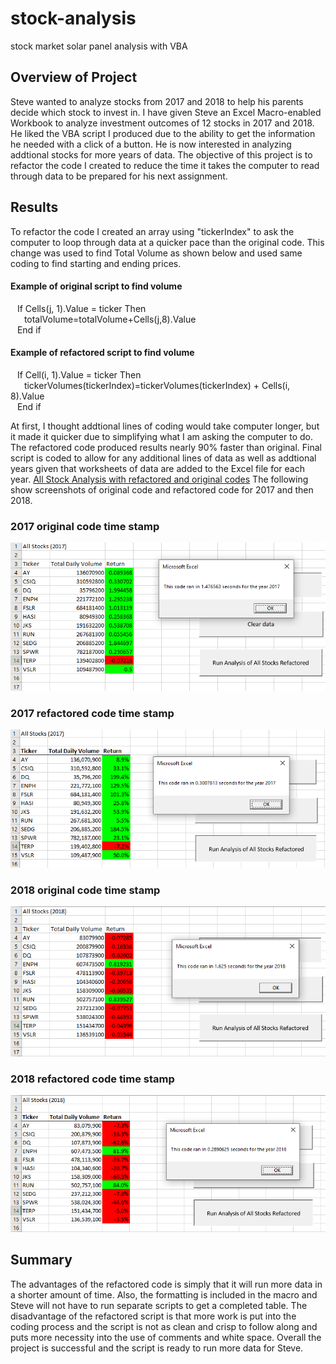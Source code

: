 # stock-analysis
stock market solar panel analysis with VBA

## Overview of Project
Steve wanted to analyze stocks from 2017 and 2018 to help his parents decide which stock to invest in. I have given Steve an Excel Macro-enabled Workbook to analyze investment outcomes of 12 stocks in 2017 and 2018. He liked the VBA script I produced due to the ability to get the information he needed with a click of a button. He is now interested in analyzing addtional stocks for more years of data. The objective of this project is to refactor the code I created to reduce the time it takes the computer to read through data to be prepared for his next assignment.

## Results
To refactor the code I created an array using "tickerIndex" to ask the computer to loop through data at a quicker pace than the original code. This change was used to find Total Volume as shown below and used same coding to find starting and ending prices.

#### Example of original script to find volume
&ensp; If Cells(j, 1).Value = ticker Then
<br>&ensp; &ensp; totalVolume=totalVolume+Cells(j,8).Value
<br>&ensp; End if
#### Example of refactored script to find volume
&ensp; If Cell(i, 1).Value = ticker Then
<br>&ensp; &ensp; tickerVolumes(tickerIndex)=tickerVolumes(tickerIndex) + Cells(i, 8).Value
<br>&ensp; End if

At first, I thought addtional lines of coding would take computer longer, but it made it quicker due to simplifying what I am asking the computer to do. The refactored code produced results nearly 90% faster than original. Final script is coded to allow for any additional lines of data as well as addtional years given that worksheets of data are added to the Excel file for each year. [All Stock Analysis with refactored and original codes](https://github.com/LauraHaq/stock-analysis/blob/main/VBA_Challenge.xlsm) 
The following show screenshots of original code and refactored code for 2017 and then 2018.

### 2017 original code time stamp
![2017 Original](https://github.com/LauraHaq/stock-analysis/blob/main/original%202017%20time%20pic.png)
### 2017 refactored code time stamp
![2017 Refactored](https://github.com/LauraHaq/stock-analysis/blob/main/refactored%202017%20time%20pic.png)
### 2018 original code time stamp
![2018 Original](https://github.com/LauraHaq/stock-analysis/blob/main/original%202018%20time%20pic.png)
### 2018 refactored code time stamp
![2018 Refactored](https://github.com/LauraHaq/stock-analysis/blob/main/refactored%202018%20time%20pic.png)

## Summary
The advantages of the refactored code is simply that it will run more data in a shorter amount of time. Also, the formatting is included in the macro and Steve will not have to run separate scripts to get a completed table. The disadvantage of the refactored script is that more work is put into the coding process and the script is not as clean and crisp to follow along and puts more necessity into the use of comments and white space. Overall the project is successful and the script is ready to run more data for Steve.


